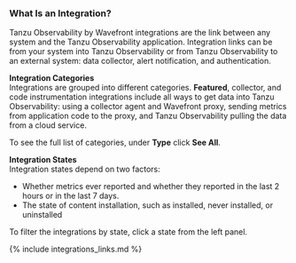 ### What Is an Integration?

Tanzu Observability by Wavefront integrations are the link between any system and the Tanzu Observability application. Integration links can be from your system into Tanzu Observability or from Tanzu Observability to an external system: data collector, alert notification, and authentication.

**Integration Categories**<br/>
Integrations are grouped into different categories. **Featured**, collector, and code instrumentation integrations include all ways to get data into Tanzu Observability: using a collector agent and Wavefront proxy, sending metrics from application code to the proxy, and Tanzu Observability pulling the data from a cloud service. 

To see the full list of categories, under **Type** click **See All**.

**Integration States**<br/>
Integration states depend on two factors:

* Whether metrics ever reported and whether they reported in the last 2 hours or in the last 7 days.
* The state of content installation, such as installed, never installed, or uninstalled

To filter the integrations by state, click a state from the left panel.

{% include integrations_links.md %}
